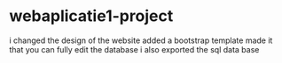 # webaplicatie1-project

i changed the design of the website
added a bootstrap template
made it that you can fully edit the database i also exported the sql data base
